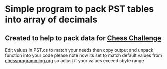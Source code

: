# Simple program to pack PST tables into array of decimals
## Created to help to pack data for [Chess Challenge](https://github.com/SebLague/Chess-Challenge)
Edit values in PST.cs to match your needs then copy output and unpack function into your code please note now its set to match default values from [chessprogramming.org](https://www.chessprogramming.org/PeSTO%27s_Evaluation_Function) so adjust if your values exceed sbyte range
